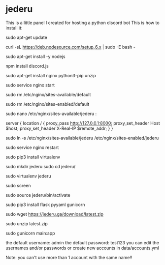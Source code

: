 # jederu
This is a little panel I created for hosting a python discord bot
This is how to install it:


sudo apt-get update

curl -sL https://deb.nodesource.com/setup_6.x | sudo -E bash -

sudo apt-get install -y nodejs

npm install discord.js

sudo apt-get install nginx python3-pip unzip

sudo service nginx start

sudo rm /etc/nginx/sites-available/default

sudo rm /etc/nginx/sites-enabled/default

sudo nano /etc/nginx/sites-available/jederu :

server {
	location / {
		proxy_pass http://127.0.0.1:8000;
		proxy_set_header Host $host;
		proxy_set_header X-Real-IP $remote_addr;
	}
}

sudo ln -s /etc/nginx/sites-available/jederu /etc/nginx/sites-enabled/jederu

sudo service nginx restart

sudo pip3 install virtualenv

sudo mkdir jederu
sudo cd jederu/

sudo virtualenv jederu

sudo screen

sudo source jederu/bin/activate

sudo pip3 install flask pyyaml gunicorn

sudo wget https://jederu.ga/download/latest.zip

sudo unzip latest.zip

sudo gunicorn main:app



the default username: admin
the default password: test123
you can edit the usernames and/or passwords or create new accounts in data/accounts.yml

Note: you can't use more than 1 account with the same name!!
